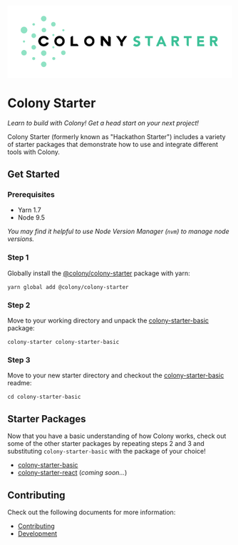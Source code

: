 <img align="center" src="./assets/img/colonyStarter_combomark.svg" />

# Colony Starter

_Learn to build with Colony! Get a head start on your next project!_

Colony Starter (formerly known as "Hackathon Starter") includes a variety of starter packages that demonstrate how to use and integrate different tools with Colony.

## Get Started

### Prerequisites

- Yarn 1.7
- Node 9.5

_You may find it helpful to use Node Version Manager (`nvm`) to manage node versions._

### Step 1

Globally install the [@colony/colony-starter](https://www.npmjs.com/package/@colony/colony-starter) package with yarn:

```
yarn global add @colony/colony-starter
```

### Step 2

Move to your working directory and unpack the [colony-starter-basic](/packages/colony-starter-basic) package:

```
colony-starter colony-starter-basic
```

### Step 3

Move to your new starter directory and checkout the [colony-starter-basic](/packages/colony-starter-basic) readme:

```
cd colony-starter-basic
```

## Starter Packages

Now that you have a basic understanding of how Colony works, check out some of the other starter packages by repeating steps 2 and 3 and substituting `colony-starter-basic` with the package of your choice!

- [colony-starter-basic](/packages/colony-starter-basic)
- [colony-starter-react](/packages/colony-starter-react) (_coming soon..._)

## Contributing

Check out the following documents for more information:

- [Contributing](/docs/CONTRIBUTING.md)
- [Development](/docs/DEVELOPMENT.md)
